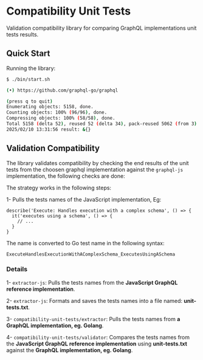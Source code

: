 # Compatibility Unit Tests
Validation compatibility library for comparing GraphQL implementations unit tests results.

## Quick Start

Running the library:

```bash
$ ./bin/start.sh

```

```bash
(•) https://github.com/graphql-go/graphql

(press q to quit)
Enumerating objects: 5158, done.
Counting objects: 100% (96/96), done.
Compressing objects: 100% (58/58), done.
Total 5158 (delta 52), reused 52 (delta 34), pack-reused 5062 (from 3)
2025/02/10 13:31:56 result: &{}
```

## Validation Compatibility 

The library validates compatibility by checking the end results of the unit tests from the choosen graphql implementation
against the `graphql-js` implementation, the following checks are done:

The strategy works in the following steps:

1- Pulls the tests names of the JavaScript implementation, Eg:
```
describe('Execute: Handles execution with a complex schema', () => {
  it('executes using a schema', () => {
    // ...
  }
}
```

The name is converted to Go test name in the following syntax:
```
ExecuteHandlesExecutionWithAComplexSchema_ExecutesUsingASchema
```

### Details

1- `extractor-js`: Pulls the tests names from the **JavaScript GraphQL reference implementation**.

2- `extractor-js`: Formats and saves the tests names into a file named: **unit-tests.txt**.

3- `compatibility-unit-tests/extractor`: Pulls the tests names from **a GraphQL implementation, eg. Golang**.

4- `compatibility-unit-tests/validator`: Compares the tests names from the **JavaScript GraphQL reference implementation** using **unit-tests.txt** against the **GraphQL implementation, eg. Golang**.


